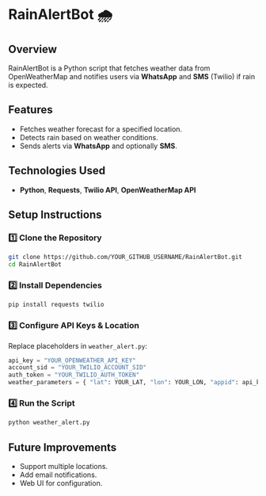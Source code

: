 # RainAlertBot 🌧️

## Overview
RainAlertBot is a Python script that fetches weather data from OpenWeatherMap and notifies users via **WhatsApp** and **SMS** (Twilio) if rain is expected.

## Features
- Fetches weather forecast for a specified location.
- Detects rain based on weather conditions.
- Sends alerts via **WhatsApp** and optionally **SMS**.

## Technologies Used
- **Python**, **Requests**, **Twilio API**, **OpenWeatherMap API**

## Setup Instructions
### 1️⃣ Clone the Repository
```sh
git clone https://github.com/YOUR_GITHUB_USERNAME/RainAlertBot.git
cd RainAlertBot
```

### 2️⃣ Install Dependencies
```sh
pip install requests twilio
```

### 3️⃣ Configure API Keys & Location
Replace placeholders in `weather_alert.py`:
```python
api_key = "YOUR_OPENWEATHER_API_KEY"
account_sid = "YOUR_TWILIO_ACCOUNT_SID"
auth_token = "YOUR_TWILIO_AUTH_TOKEN"
weather_parameters = { "lat": YOUR_LAT, "lon": YOUR_LON, "appid": api_key, "cnt": 4 }
```

### 4️⃣ Run the Script
```sh
python weather_alert.py
```

## Future Improvements
- Support multiple locations.
- Add email notifications.
- Web UI for configuration.



